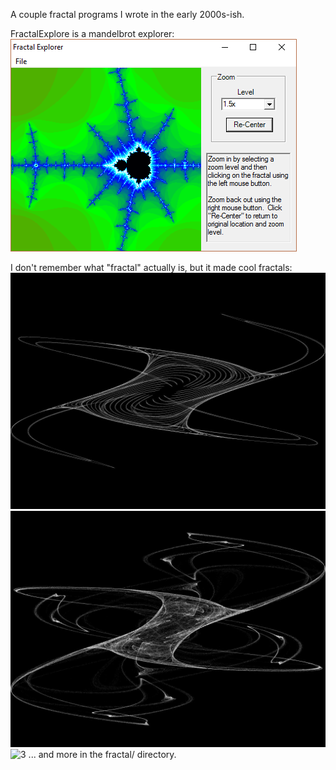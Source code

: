 A couple fractal programs I wrote in the early 2000s-ish.

FractalExplore is a mandelbrot explorer:
![FractalExplore](FractalExplore.png)

I don't remember what "fractal" actually is, but it made cool fractals:
![1](fractal/01.jpg)
![2](fractal/02.jpg)
![3](fractal/03.jpg)
... and more in the fractal/ directory.
